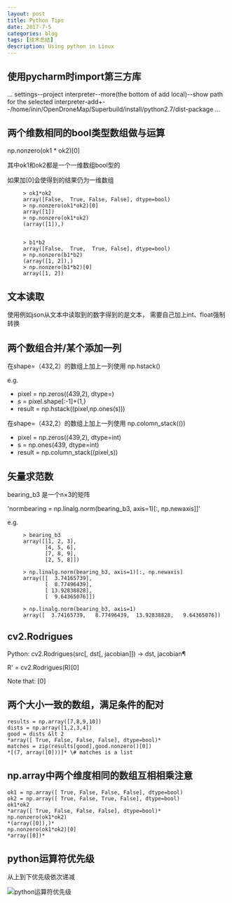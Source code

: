 ```yaml
---
layout: post
title: Python Tips
date: 2017-7-5
categories: blog
tags: [技术总结]
description: Using python in Linux
---
```


## 使用pycharm时import第三方库

...
settings--project interpreter--more(the bottom of add local)--show path for the selected interpreter-add+--/home/inin/OpenDroneMap/Superbuild/install/python2.7/dist-package
...

## 两个维数相同的bool类型数组做与运算

np.nonzero(ok1 * ok2)[0]

其中ok1和ok2都是一个一维数组bool型的

如果加[0]会使得到的结果仍为一维数组

         > ok1*ok2
         array([False,  True, False, False], dtype=bool)
         > np.nonzero(ok1*ok2)[0]
         array([1])
         > np.nonzero(ok1*ok2)
         (array([1]),)


         > b1*b2
         array([False,  True,  True, False], dtype=bool)
         > np.nonzero(b1*b2)
         (array([1, 2]),)
         > np.nonzero(b1*b2)[0]
         array([1, 2])


## 文本读取

使用例如json从文本中读取到的数字得到的是文本， 需要自己加上int、float强制转换

## 两个数组合并/某个添加一列

在shape=（432,2）的数组上加上一列使用 np.hstack()

e.g. 
- pixel = np.zeros((439,2), dtype=)
- s = pixel.shape[:-1]+(1,)
- result = np.hstack((pixel,np.ones(s)))

在shape=（432,2）的数组上加上一列使用 np.colomn_stack(())

- pixel = np.zeros((439,2), dtype=int)
- s = np.ones(439, dtype=int)
- result = np.column_stack((pixel,s))

## 矢量求范数

bearing_b3 是一个n×3的矩阵

'normbearing = np.linalg.norm(bearing_b3, axis=1)[:, np.newaxis]]'

e.g.

         > bearing_b3
         array([[1, 2, 3],
                [4, 5, 6],
                [7, 8, 9],
                [2, 5, 8]])

         > np.linalg.norm(bearing_b3, axis=1)[:, np.newaxis]
         array([[  3.74165739],
                [  8.77496439],
                [ 13.92838828],
                [  9.64365076]])

         > np.linalg.norm(bearing_b3, axis=1)
         array([  3.74165739,   8.77496439,  13.92838828,   9.64365076])

## cv2.Rodrigues

Python: cv2.Rodrigues(src[, dst[, jacobian]]) → dst, jacobian¶

R' = cv2.Rodrigues(R)[0]

Note that: [0]

## 两个大小一致的数组，满足条件的配对

```
results = np.array([7,8,9,10])
dists = np.array([1,2,3,4])
good = dists &lt 2
*array([ True, False, False, False], dtype=bool)*
matches = zip(results[good],good.nonzero()[0])
*[(7, array([0]))]* \# matches is a list
```
## np.array中两个维度相同的数组互相相乘注意

```
ok1 = np.array([ True, False, False, False], dtype=bool)
ok2 = np.array([ True, False, True, False], dtype=bool)
ok1*ok2
*array([ True, False, False, False], dtype=bool)*
np.nonzero(ok1*ok2)
*(array([0]),)*
np.nonzero(ok1*ok2)[0]
*array([0])*
```

## python运算符优先级

从上到下优先级依次递减

![python运算符优先级](https://github.com/bryanibit/bryanibit.github.io/raw/master/img/doc/python_.png)



